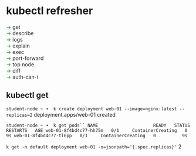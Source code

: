 # kubectl refresher

<span style="color:green">&rarr;</span>  get  
<span style="color:green">&rarr;</span>  describe  
<span style="color:green">&rarr;</span>  logs  
<span style="color:green">&rarr;</span>  explain  
<span style="color:green">&rarr;</span>  exec  
<span style="color:green">&rarr;</span>  port-forward  
<span style="color:green">&rarr;</span>  top node  
<span style="color:green">&rarr;</span>  diff  
<span style="color:green">&rarr;</span>  auth-can-i

## kubectl get 

```student-node ~ ➜  k create deployment web-01 --image=nginx:latest --replicas=2```
deployment.apps/web-01 created

```student-node ~ ➜  k get pods``
NAME                     READY   STATUS              RESTARTS   AGE
web-01-8f4bd4c77-hh75m   0/1     ContainerCreating   0          9s
web-01-8f4bd4c77-tl6pp   0/1     ContainerCreating   0          9s```

```k get -n default deployment web-01 -o=jsonpath='{.spec.replicas}'```
2